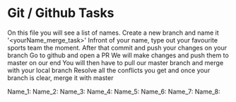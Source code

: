 # Git / Github Tasks

On this file you will see a list of names.
Create a new branch and name it '<yourName_merge_task>'
Infront of your name, type out your favourite sports team the moment.
After that commit and push your changes on your branch
Go to github and open a PR
We will make changes and push them to master on our end
You will then have to pull our master branch and merge with your local branch
Resolve all the conflicts you get and once your branch is clear, merge it with master

Name_1: 
Name_2:
Name_3:
Name_4:
Name_5: 
Name_6:
Name_7:
Name_8:

